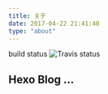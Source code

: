 ```yaml
---
title: 关于
date: 2017-04-22 21:41:40
type: "about"
---
```

build status ![Travis status](https://api.travis-ci.org/noob-xu/noob-xu.github.io.svg?branch=hexo)

## Hexo Blog ...
